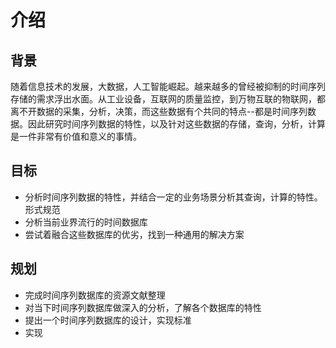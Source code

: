 # 介绍

## 背景

随着信息技术的发展，大数据，人工智能崛起。越来越多的曾经被抑制的时间序列存储的需求浮出水面。从工业设备，互联网的质量监控，到万物互联的物联网，都离不开数据的采集，分析，决策，而这些数据有个共同的特点--都是时间序列数据。因此研究时间序列数据的特性，以及针对这些数据的存储，查询，分析，计算是一件非常有价值和意义的事情。

## 目标

- 分析时间序列数据的特性，并结合一定的业务场景分析其查询，计算的特性。形式规范
- 分析当前业界流行的时间数据库
- 尝试着融合这些数据库的优劣，找到一种通用的解决方案

## 规划

-  完成时间序列数据库的资源文献整理
-  对当下时间序列数据库做深入的分析，了解各个数据库的特性
-  提出一个时间序列数据库的设计，实现标准
-  实现